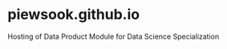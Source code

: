 piewsook.github.io
==================

Hosting of Data Product Module for Data Science Specialization 
